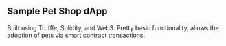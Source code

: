 ## Sample Pet Shop dApp

Built using Truffle, Solidity, and Web3.  Pretty basic functionality, allows the adoption of pets via smart contract transactions.